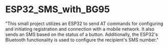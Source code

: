 # ESP32_SMS_with_BG95
"This small project utilizes an ESP32 to send AT commands for configuring and initiating registration and connection with a mobile network. It also sends an SMS based on the status of a button. Additionally, the ESP32's Bluetooth functionality is used to configure the recipient's SMS number."
